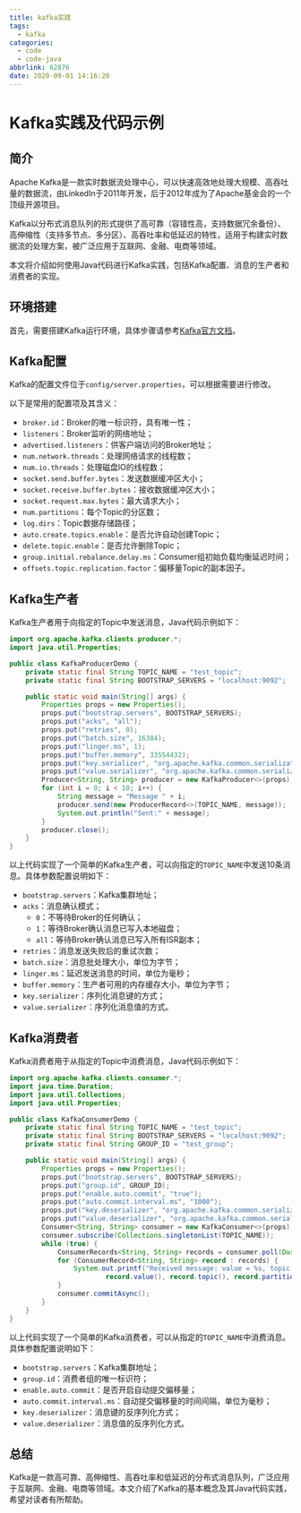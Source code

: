 ```yaml
---
title: kafka实践
tags:
  - kafka
categories:
  - code
  - code-java
abbrlink: 62876
date: 2020-09-01 14:16:20
---
```


<!--more-->

# Kafka实践及代码示例

## 简介

Apache Kafka是一款实时数据流处理中心，可以快速高效地处理大规模、高吞吐量的数据流，由LinkedIn于2011年开发，后于2012年成为了Apache基金会的一个顶级开源项目。

Kafka以分布式消息队列的形式提供了高可靠（容错性高，支持数据冗余备份）、高伸缩性（支持多节点、多分区）、高吞吐率和低延迟的特性，适用于构建实时数据流的处理方案，被广泛应用于互联网、金融、电商等领域。

本文将介绍如何使用Java代码进行Kafka实践，包括Kafka配置、消息的生产者和消费者的实现。

## 环境搭建

首先，需要搭建Kafka运行环境，具体步骤请参考[Kafka官方文档](https://kafka.apache.org/quickstart)。

## Kafka配置

Kafka的配置文件位于`config/server.properties`，可以根据需要进行修改。

以下是常用的配置项及其含义：

- `broker.id`：Broker的唯一标识符，具有唯一性；
- `listeners`：Broker监听的网络地址；
- `advertised.listeners`：供客户端访问的Broker地址；
- `num.network.threads`：处理网络请求的线程数；
- `num.io.threads`：处理磁盘IO的线程数；
- `socket.send.buffer.bytes`：发送数据缓冲区大小；
- `socket.receive.buffer.bytes`：接收数据缓冲区大小；
- `socket.request.max.bytes`：最大请求大小；
- `num.partitions`：每个Topic的分区数；
- `log.dirs`：Topic数据存储路径；
- `auto.create.topics.enable`：是否允许自动创建Topic；
- `delete.topic.enable`：是否允许删除Topic；
- `group.initial.rebalance.delay.ms`：Consumer组初始负载均衡延迟时间；
- `offsets.topic.replication.factor`：偏移量Topic的副本因子。

## Kafka生产者

Kafka生产者用于向指定的Topic中发送消息，Java代码示例如下：

```java
import org.apache.kafka.clients.producer.*;
import java.util.Properties;

public class KafkaProducerDemo {
    private static final String TOPIC_NAME = "test_topic";
    private static final String BOOTSTRAP_SERVERS = "localhost:9092";

    public static void main(String[] args) {
        Properties props = new Properties();
        props.put("bootstrap.servers", BOOTSTRAP_SERVERS);
        props.put("acks", "all");
        props.put("retries", 0);
        props.put("batch.size", 16384);
        props.put("linger.ms", 1);
        props.put("buffer.memory", 33554432);
        props.put("key.serializer", "org.apache.kafka.common.serialization.StringSerializer");
        props.put("value.serializer", "org.apache.kafka.common.serialization.StringSerializer");
        Producer<String, String> producer = new KafkaProducer<>(props);
        for (int i = 0; i < 10; i++) {
            String message = "Message " + i;
            producer.send(new ProducerRecord<>(TOPIC_NAME, message));
            System.out.println("Sent:" + message);
        }
        producer.close();
    }
}
```

以上代码实现了一个简单的Kafka生产者，可以向指定的`TOPIC_NAME`中发送10条消息。具体参数配置说明如下：

- `bootstrap.servers`：Kafka集群地址；
- `acks`：消息确认模式；
    - `0`：不等待Broker的任何确认；
    - `1`：等待Broker确认消息已写入本地磁盘；
    - `all`：等待Broker确认消息已写入所有ISR副本；
- `retries`：消息发送失败后的重试次数；
- `batch.size`：消息批处理大小，单位为字节；
- `linger.ms`：延迟发送消息的时间，单位为毫秒；
- `buffer.memory`：生产者可用的内存缓存大小，单位为字节；
- `key.serializer`：序列化消息键的方式；
- `value.serializer`：序列化消息值的方式。

## Kafka消费者

Kafka消费者用于从指定的Topic中消费消息，Java代码示例如下：

```java
import org.apache.kafka.clients.consumer.*;
import java.time.Duration;
import java.util.Collections;
import java.util.Properties;

public class KafkaConsumerDemo {
    private static final String TOPIC_NAME = "test_topic";
    private static final String BOOTSTRAP_SERVERS = "localhost:9092";
    private static final String GROUP_ID = "test_group";

    public static void main(String[] args) {
        Properties props = new Properties();
        props.put("bootstrap.servers", BOOTSTRAP_SERVERS);
        props.put("group.id", GROUP_ID);
        props.put("enable.auto.commit", "true");
        props.put("auto.commit.interval.ms", "1000");
        props.put("key.deserializer", "org.apache.kafka.common.serialization.StringDeserializer");
        props.put("value.deserializer", "org.apache.kafka.common.serialization.StringDeserializer");
        Consumer<String, String> consumer = new KafkaConsumer<>(props);
        consumer.subscribe(Collections.singletonList(TOPIC_NAME));
        while (true) {
            ConsumerRecords<String, String> records = consumer.poll(Duration.ofMillis(100));
            for (ConsumerRecord<String, String> record : records) {
                System.out.printf("Received message: value = %s, topic = %s, partition = %d, offset = %d%n",
                        record.value(), record.topic(), record.partition(), record.offset());
            }
            consumer.commitAsync();
        }
    }
}
```

以上代码实现了一个简单的Kafka消费者，可以从指定的`TOPIC_NAME`中消费消息。具体参数配置说明如下：

- `bootstrap.servers`：Kafka集群地址；
- `group.id`：消费者组的唯一标识符；
- `enable.auto.commit`：是否开启自动提交偏移量；
- `auto.commit.interval.ms`：自动提交偏移量的时间间隔，单位为毫秒；
- `key.deserializer`：消息键的反序列化方式；
- `value.deserializer`：消息值的反序列化方式。

## 总结

Kafka是一款高可靠、高伸缩性、高吞吐率和低延迟的分布式消息队列，广泛应用于互联网、金融、电商等领域。本文介绍了Kafka的基本概念及其Java代码实践，希望对读者有所帮助。